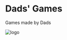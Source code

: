 # Dads' Games
Games made by Dads

![logo](https://github.com/jonrick/dadsgames/blob/main/logo.png)


